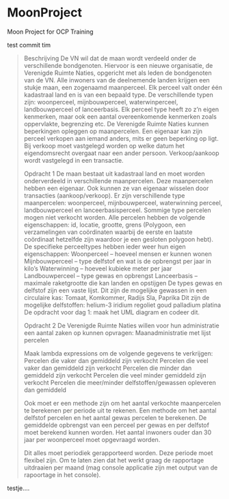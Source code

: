 # MoonProject
Moon Project for OCP Training

test commit tim

>
> Beschrijving 
> De VN wil dat de maan wordt verdeeld onder de verschillende bondgenoten. Hiervoor is een nieuwe organisatie, de Verenigde Ruimte Naties, opgericht met als leden de bondgenoten van de VN. Alle inwoners van de deelnemende landen krijgen een stukje maan, een zogenaamd maanperceel. Elk perceel valt onder één kadastraal land en is van een bepaald type. De verschillende typen zijn: woonperceel, mijnbouwperceel, waterwinperceel, landbouwperceel of lanceerbasis. Elk perceel type heeft zo z’n eigen kenmerken, maar ook een aantal overeenkomende kenmerken zoals oppervlakte, begrenzing etc. De Verenigde Ruimte Naties kunnen beperkingen opleggen op maanpercelen. Een eigenaar kan zijn perceel verkopen aan iemand anders, mits er geen beperking op ligt. Bij verkoop moet vastgelegd worden op welke datum het eigendomsrecht overgaat naar een ander persoon. Verkoop/aankoop wordt vastgelegd in een transactie.
>
>  
> Opdracht 1 
> De maan bestaat uit kadastraal land en moet worden onderverdeeld in verschillende maanpercelen. Deze maanpercelen hebben een eigenaar. Ook kunnen ze van eigenaar wisselen door transacties (aankoop/verkoop). Er zijn verschillende type maanpercelen: woonperceel, mijnbouwperceel, waterwinning perceel, landbouwperceel en lanceerbasisperceel. Sommige type percelen mogen niet verkocht worden. Alle percelen hebben de volgende eigenschappen: id, locatie, grootte, grens (Polygoon, een verzamelingen van coördinaten waarbij de eerste en laatste coördinaat hetzelfde zijn waardoor je een gesloten polygoon hebt). De specifieke perceeltypes hebben ieder weer hun eigen eigenschappen:
> Woonperceel – hoeveel mensen er kunnen wonen
> Mijnbouwperceel – type delfstof en wat is de opbrengst per jaar in kilo’s
> Waterwinning – hoeveel kubieke meter per jaar
> Landbouwperceel – type gewas en opbrengst
> Lanceerbasis – maximale raketgrootte die kan landen en opstijgen
> De types gewas en delfstof zijn een vaste lijst. 
> Dit zijn de mogelijke gewassen in een circulaire kas: 
> Tomaat,
> Komkommer,
> Radijs
> Sla,
> Paprika
> Dit zijn de mogelijke delfstoffen:
> helium-3
> iridium
> regoliet
> goud
> palladium
> platina
> De opdracht voor dag 1: maak het UML diagram en codeer dit. 
>
>  
> Opdracht 2
> De Verenigde Ruimte Naties willen voor hun administratie een aantal zaken op kunnen opvragen:
> Maanadministratie met lijst percelen
>
>  
> Maak lambda expressions om de volgende gegevens te verkrijgen:
> Percelen die vaker dan gemiddeld zijn verkocht
> Percelen die veel vaker dan gemiddeld zijn verkocht
> Percelen die minder dan gemiddeld zijn verkocht
> Percelen die veel minder gemiddeld zijn verkocht
> Percelen die meer/minder delfstoffen/gewassen opleveren dan gemiddeld
>
>  
> Ook moet er een methode zijn om het aantal verkochte maanpercelen te berekenen per periode uit te rekenen. Een methode om het aantal delfstof percelen en het aantal gewas percelen te berekenen. De gemiddelde opbrengst van een perceel per gewas en per delfstof moet berekend kunnen worden. Het aantal inwoners ouder dan 30 jaar per woonperceel moet opgevraagd worden. 
>
>  
> Dit alles moet periodiek gerapporteerd worden. Deze periode moet flexibel zijn. Om te laten zien dat het werkt graag de rapportage uitdraaien per maand (mag console applicatie zijn met output van de rapoortage in het console).

testje....